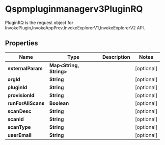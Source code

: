 

# Qspmpluginmanagerv3PluginRQ

PluginRQ is the request object for InvokePlugin,InvokeAppProv,InvokeExplorerV1,InvokeExplorerV2 API.

## Properties

| Name | Type | Description | Notes |
|------------ | ------------- | ------------- | -------------|
|**externalParam** | **Map&lt;String, String&gt;** |  |  [optional] |
|**orgId** | **String** |  |  [optional] |
|**pluginId** | **String** |  |  [optional] |
|**provisionId** | **String** |  |  [optional] |
|**runForAllScans** | **Boolean** |  |  [optional] |
|**scanDesc** | **String** |  |  [optional] |
|**scanId** | **String** |  |  [optional] |
|**scanType** | **String** |  |  [optional] |
|**userEmail** | **String** |  |  [optional] |



